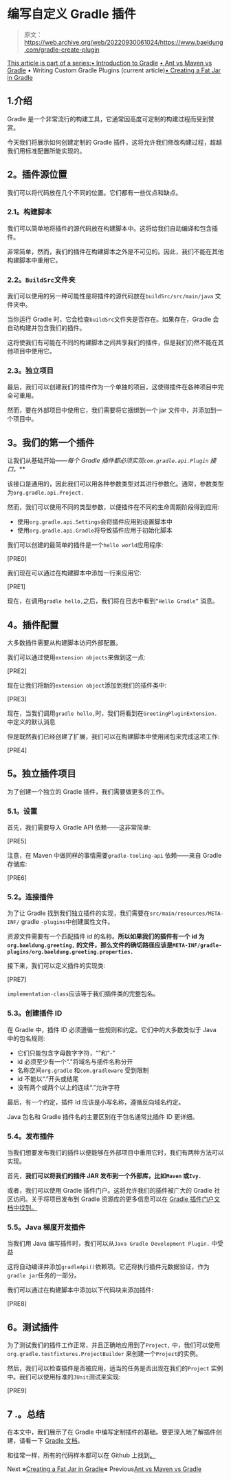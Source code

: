 # 编写自定义 Gradle 插件

> 原文：<https://web.archive.org/web/20220930061024/https://www.baeldung.com/gradle-create-plugin>

[This article is part of a series:](javascript:void(0);)[• Introduction to Gradle](/web/20220630135208/https://www.baeldung.com/gradle)
[• Ant vs Maven vs Gradle](/web/20220630135208/https://www.baeldung.com/ant-maven-gradle)
• Writing Custom Gradle Plugins (current article)[• Creating a Fat Jar in Gradle](/web/20220630135208/https://www.baeldung.com/gradle-fat-jar)

## 1.介绍

Gradle 是一个非常流行的构建工具，它通常因高度可定制的构建过程而受到赞赏。

今天我们将展示如何创建定制的 Gradle 插件，这将允许我们修改构建过程，超越我们用标准配置所能实现的。

## **2。插件源位置**

我们可以将代码放在几个不同的位置。它们都有一些优点和缺点。

### **2.1。构建脚本**

我们可以简单地将插件的源代码放在构建脚本中。这将给我们自动编译和包含插件。

非常简单，然而，我们的插件在构建脚本之外是不可见的。因此，我们不能在其他构建脚本中重用它。

### **2.2。`BuildSrc`文件夹**

我们可以使用的另一种可能性是将插件的源代码放在`buildSrc/src/main/java` 文件夹中。

当你运行 Gradle 时，它会检查`buildSrc`文件夹是否存在。如果存在，Gradle 会自动构建并包含我们的插件。

这将使我们有可能在不同的构建脚本之间共享我们的插件，但是我们仍然不能在其他项目中使用它。

### **2.3。独立项目**

最后，我们可以创建我们的插件作为一个单独的项目，这使得插件在各种项目中完全可重用。

然而，要在外部项目中使用它，我们需要将它捆绑到一个 jar 文件中，并添加到一个项目中。

## **3。我们的第一个插件**

让我们从基础开始——**每个 Gradle 插件都必须实现`com.gradle.api.Plugin` 接口*。***

该接口是通用的，因此我们可以用各种参数类型对其进行参数化。通常，参数类型为`org.gradle.api.Project.`

然而，我们可以使用不同的类型参数，以便插件在不同的生命周期阶段得到应用:

*   使用`org.gradle.api.Settings`会将插件应用到设置脚本中
*   使用`org.gradle.api.Gradle`将导致插件应用于初始化脚本

我们可以创建的最简单的插件是一个`hello world`应用程序:

[PRE0]

我们现在可以通过在构建脚本中添加一行来应用它:

[PRE1]

现在，在调用`gradle hello,`之后，我们将在日志中看到`“Hello Gradle”` 消息。

## **4。插件配置**

大多数插件需要从构建脚本访问外部配置。

我们可以通过使用`extension objects`来做到这一点:

[PRE2]

现在让我们将新的`extension object`添加到我们的插件类中:

[PRE3]

现在，当我们调用`gradle hello,`时，我们将看到在`GreetingPluginExtension.` 中定义的默认消息

但是既然我们已经创建了扩展，我们可以在构建脚本中使用闭包来完成这项工作:

[PRE4]

## **5。独立插件项目**

为了创建一个独立的 Gradle 插件，我们需要做更多的工作。

### **5.1。设置**

首先，我们需要导入 Gradle API 依赖——这非常简单:

[PRE5]

注意，在 Maven 中做同样的事情需要`gradle-tooling-api` 依赖——来自 Gradle 存储库:

[PRE6]

### 5.2。连接插件

为了让 Gradle 找到我们独立插件的实现，我们需要在`src/main/resources/META-INF/` gradle `-plugins`中创建属性文件。

资源文件需要有一个匹配插件 id 的名称。**所以如果我们的插件有一个 id 为`org.baeldung.greeting,` 的文件，那么文件的确切路径应该是`META-INF/gradle-plugins/org.baeldung.greeting.properties.`**

接下来，我们可以定义插件的实现类:

[PRE7]

`implementation-class`应该等于我们插件类的完整包名。

### 5.3。创建插件 ID

在 Gradle 中，插件 ID 必须遵循一些规则和约定。它们中的大多数类似于 Java 中的包名规则:

*   它们只能包含字母数字字符，“”和“-”
*   id 必须至少有一个"."将域名与插件名称分开
*   名称空间`org.gradle` 和`com.gradleware` 受到限制
*   id 不能以“.”开头或结尾
*   没有两个或两个以上的连续“.”允许字符

最后，有一个约定，插件 Id 应该是小写名称，遵循反向域名约定。

Java 包名和 Gradle 插件名的主要区别在于包名通常比插件 ID 更详细。

### 5.4。发布插件

当我们想要发布我们的插件以便能够在外部项目中重用它时，我们有两种方法可以实现。

首先，**我们可以将我们的插件 JAR 发布到一个外部库，比如`Maven` 或`Ivy.`**

或者，我们可以使用 Gradle 插件门户。这将允许我们的插件被广大的 Gradle 社区访问。关于将项目发布到 Gradle 资源库的更多信息可以在 [Gradle 插件门户文档中找到。](https://web.archive.org/web/20220630135208/https://plugins.gradle.org/docs/submit)

### **5.5。Java 梯度开发插件**

当我们用 Java 编写插件时，我们可以从`Java Gradle Development Plugin.` 中受益

这将自动编译并添加`gradleApi()`依赖项。它还将执行插件元数据验证，作为`gradle jar`任务的一部分。

我们可以通过在构建脚本中添加以下代码块来添加插件:

[PRE8]

## **6。测试插件**

为了测试我们的插件工作正常，并且正确地应用到了`Project,` 中，我们可以使用`org.gradle.testfixtures.ProjectBuilder` 来创建一个`Project`的实例。

然后，我们可以检查插件是否被应用，适当的任务是否出现在我们的`Project` 实例中。我们可以使用标准的`JUnit`测试来实现:

[PRE9]

## 7 .**。总结**

在本文中，我们展示了在 Gradle 中编写定制插件的基础。要更深入地了解插件创建，请看一下 [Gradle 文档](https://web.archive.org/web/20220630135208/https://docs.gradle.org/current/userguide/custom_plugins.html)。

和往常一样，所有的代码样本都可以在 Github 上找到[。](https://web.archive.org/web/20220630135208/https://github.com/eugenp/tutorials/tree/master/gradle)

Next **»**[Creating a Fat Jar in Gradle](/web/20220630135208/https://www.baeldung.com/gradle-fat-jar)**«** Previous[Ant vs Maven vs Gradle](/web/20220630135208/https://www.baeldung.com/ant-maven-gradle)